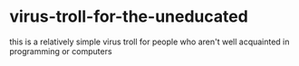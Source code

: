 # virus-troll-for-the-uneducated
this is a relatively simple virus troll for people who aren't well acquainted in programming or computers

